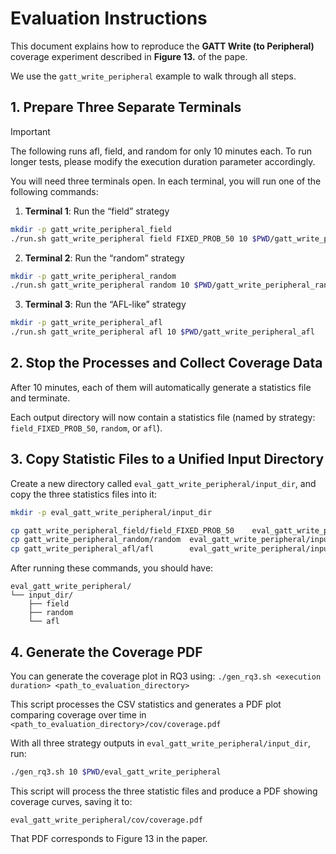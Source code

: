 # Evaluation Instructions
This document explains how to reproduce the **GATT Write (to Peripheral)** coverage experiment described in **Figure 13.** of the pape. 

We use the `gatt_write_peripheral` example to walk through all steps.

## 1. Prepare Three Separate Terminals
> [!IMPORTANT]
The following runs afl, field, and random for only 10 minutes each. To run longer tests, please modify the execution duration parameter accordingly.

You will need three terminals open. In each terminal, you will run one of the following commands:

1. **Terminal 1**: Run the “field” strategy
```bash
mkdir -p gatt_write_peripheral_field
./run.sh gatt_write_peripheral field FIXED_PROB_50 10 $PWD/gatt_write_peripheral_field
```

2. **Terminal 2**: Run the “random” strategy
```bash
mkdir -p gatt_write_peripheral_random
./run.sh gatt_write_peripheral random 10 $PWD/gatt_write_peripheral_random
```

3. **Terminal 3**: Run the “AFL-like” strategy
```bash
mkdir -p gatt_write_peripheral_afl
./run.sh gatt_write_peripheral afl 10 $PWD/gatt_write_peripheral_afl
```

## 2. Stop the Processes and Collect Coverage Data

After 10 minutes, each of them will automatically generate a statistics file and terminate.

Each output directory will now contain a statistics file (named by strategy: `field_FIXED_PROB_50`, `random`, or `afl`).

## 3. Copy Statistic Files to a Unified Input Directory

Create a new directory called `eval_gatt_write_peripheral/input_dir`, and copy the three statistics files into it:

```bash
mkdir -p eval_gatt_write_peripheral/input_dir

cp gatt_write_peripheral_field/field_FIXED_PROB_50    eval_gatt_write_peripheral/input_dir/field
cp gatt_write_peripheral_random/random  eval_gatt_write_peripheral/input_dir
cp gatt_write_peripheral_afl/afl        eval_gatt_write_peripheral/input_dir
````

After running these commands, you should have:

```
eval_gatt_write_peripheral/
└── input_dir/
    ├── field
    ├── random
    └── afl
```

## 4. Generate the Coverage PDF
You can generate the coverage plot in RQ3 using: `./gen_rq3.sh <execution duration> <path_to_evaluation_directory>`

This script processes the CSV statistics and generates a PDF plot comparing coverage over time in `<path_to_evaluation_directory>/cov/coverage.pdf`

With all three strategy outputs in `eval_gatt_write_peripheral/input_dir`, run:

```bash
./gen_rq3.sh 10 $PWD/eval_gatt_write_peripheral 
```

This script will process the three statistic files and produce a PDF showing coverage curves, saving it to:

```
eval_gatt_write_peripheral/cov/coverage.pdf
```

That PDF corresponds to Figure 13 in the paper.




